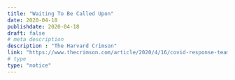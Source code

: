 ```yaml
---
title: "Waiting To Be Called Upon"
date: 2020-04-18
publishdate: 2020-04-18
draft: false
# meta description
description : "The Harvard Crimson"
link: "https://www.thecrimson.com/article/2020/4/16/covid-response-team/"
# type
type: "notice"
---
```

